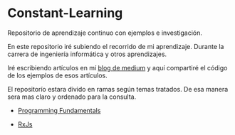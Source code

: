 # Constant-Learning
Repositorio de aprendizaje continuo con ejemplos e investigación.

En este repositorio iré subiendo el recorrido de mi aprendizaje. Durante la carrera de ingeniería informática y otros aprendizajes.

Iré escribiendo artículos en mí [blog de medium](https://medium.com/@trigoporres) y aquí compartiré el código de los ejemplos de esos artículos.

El repositorío estara divido en ramas según temas tratados. De esa manera sera mas claro y ordenado para la consulta.

- [Programming Fundamentals](https://github.com/trigoporres/Constant-Learning/tree/Programming-Fundamentals)

- [RxJs](https://github.com/trigoporres/Constant-Learning/tree/RxJs)